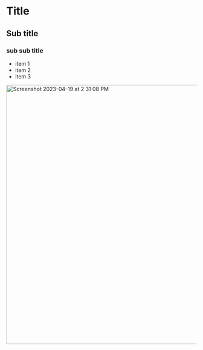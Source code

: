 # Title

## Sub title

### sub sub title

- item 1
- item 2
- item 3

  
<img width="687" alt="Screenshot 2023-04-19 at 2 31 08 PM" src="https://github.com/angelaluevano/ENCE_3210_uP_2024/assets/157821147/1ae940c9-6c75-452e-882d-42b24bab6354">
